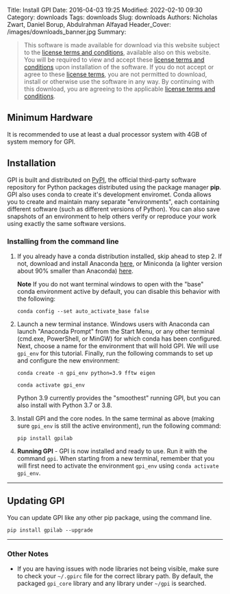 Title: Install GPI
Date: 2016-04-03 19:25
Modified: 2022-02-10 09:30
Category: downloads
Tags: downloads
Slug: downloads
Authors: Nicholas Zwart, Daniel Borup, Abdulrahman Alfayad
Header_Cover: /images/downloads_banner.jpg
Summary:

> This software is made available for download via this website
> subject to the [license terms and conditions](/license), available also on
> this website. You will be required to view and accept these [license terms and
> conditions](/license) upon installation of the software. If you do not
> accept or agree to these [license terms](/license), you are not permitted
> to download, install or otherwise use the software in any way. By continuing
> with this download, you are agreeing to the applicable [license terms and
> conditions](/license).

## <a name="min-hardware"></a> Minimum Hardware

It is recommended to use at least a dual processor system with 4GB of system memory for GPI.

## <a name="installation"></a> Installation

GPI is built and distributed on [PyPI](https://pypi.org), the official third-party software repository for Python packages distributed using the package manager **pip**. GPI also uses conda to create it's development enviromet. Conda allows you to create and maintain many separate "environments", each containing different software (such as different versions of Python). You can also save snapshots of an environment to help others verify or reproduce your work using exactly the same software versions.

### <a id="install-command"></a> Installing from the command line

1. If you already have a conda distribution installed, skip ahead to step 2. If not, download and install Anaconda [here](https://www.anaconda.com/distribution/#download-section), or Miniconda (a lighter version about 90% smaller than Anaconda) [here](https://docs.conda.io/en/latest/miniconda.html).
  
    **Note** If you do not want terminal windows to open with the "base" conda environment active by default, you can disable this behavior with the following:
    
    ```
    conda config --set auto_activate_base false
    ``` 

2. Launch a new terminal instance. Windows users with Anaconda can launch "Anaconda Prompt" from the Start Menu, or any other terminal (cmd.exe, PowerShell, or MinGW) for which conda has been configured. Next, choose a name for the environment that will hold GPI. We will use `gpi_env` for this tutorial. Finally, run the following commands to set up and configure the new environment:

    ```
    conda create -n gpi_env python=3.9 fftw eigen
    ```
    
    ```
    conda activate gpi_env
    ```
    
    Python 3.9 currently provides the "smoothest" running GPI, but you can also install with Python 3.7 or 3.8.  
  
  
3. Install GPI and the core nodes. In the same terminal as above (making sure `gpi_env` is still the active environment), run the following command:
  
    ```
    pip install gpilab
    ```
  

4. **Running GPI** - GPI is now installed and ready to use. Run it with the command `gpi`. When starting from a new terminal, remember that you will first need to activate the environment `gpi_env` using `conda activate gpi_env`.

-----------

## Updating GPI

You can update GPI like any other pip package, using the command line.

   ```
   pip install gpilab --upgrade
   ```

-----------

### Other Notes

* If you are having issues with node libraries not being visible, make sure to
  check your `~/.gpirc` file for the correct library path. By default, the packaged `gpi_core` library and any library under `~/gpi` is searched.
